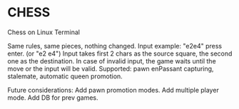 # CHESS
Chess on Linux Terminal

Same rules, same pieces, nothing changed.
Input example: "e2e4" press enter. (or "e2 e4")
Input takes first 2 chars as the source square, the second one as the destination.
In case of invalid input, the game waits until the move or the input will be valid.
Supported: pawn enPassant capturing, stalemate, automatic queen promotion.

Future considerations: Add pawn promotion modes. Add multiple player mode. Add DB for prev games.

